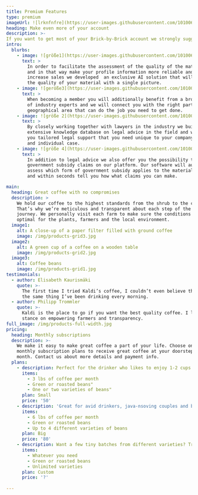 ```yaml
---
title: Premium Features
type: premium
imageUrl: ![lrknfnfre](https://user-images.githubusercontent.com/101006250/156901007-4e24a6d5-a615-4b4d-9b27-2450d4dee34d.jpg)
heading: Make even more of your account
description: >-
If you want to get most of your Brick-by-Brick account we strongly suggest getting our premium features which will offer some very valuable additional features and make it even easier and more precise to upload the information about the materials you would like to sell. 
intro:
  blurbs:
    - image: ![größe1](https://user-images.githubusercontent.com/101006250/156901435-36e065cb-6273-4043-ba6b-6d21df92dc58.jpg)
      text: >
        In order to facilitate the assessment of the quality of the material 
        and in that way make your profile information more reliable and thereby 
        increase sales we developed  an exclusive AI solution that will analyse 
        the quality of your material with a single picture. 
    - image: ![geröße3](https://user-images.githubusercontent.com/101006250/156901509-61b7ae50-d998-43ce-adf4-47db8a46e57c.jpg)
      text: >
        When becoming a member you will additionally benefit from a broad network 
        of industry experts and we will connect you with the right partner in your 
        geographical area that can do the job you need to get done. 
    - image: ![größe 2](https://user-images.githubusercontent.com/101006250/156901560-6f1f77a4-ecd7-4e31-b38a-ef383503d42e.jpg)
      text: >
        By closely working together with lawyers in the industry we built an 
        extensive knowledge database on legal advice in the field and will offer 
        you tailored legal support that you need unique to your company, materials
        and individual case. 
    - image: ![größe 4](https://user-images.githubusercontent.com/101006250/156901625-36caf135-a8fe-4c95-bda2-69a00e3cfbf3.jpg)
      text: >
        In addition to legal advice we also offer you the possibility to manage your 
        government subsidy claims on our platform. Our software will automatically 
        assess which form of government subsidy applies to the materials you uploaded
        and within seconds tell you how what claims you can make. 

main:
  heading: Great coffee with no compromises
  description: >
    We hold our coffee to the highest standards from the shrub to the cup.
    That’s why we’re meticulous and transparent about each step of the coffee’s
    journey. We personally visit each farm to make sure the conditions are
    optimal for the plants, farmers and the local environment.
  image1:
    alt: A close-up of a paper filter filled with ground coffee
    image: /img/products-grid3.jpg
  image2:
    alt: A green cup of a coffee on a wooden table
    image: /img/products-grid2.jpg
  image3:
    alt: Coffee beans
    image: /img/products-grid1.jpg
testimonials:
  - author: Elisabeth Kaurismäki
    quote: >-
      The first time I tried Kaldi’s coffee, I couldn’t even believe that was
      the same thing I’ve been drinking every morning.
  - author: Philipp Trommler
    quote: >-
      Kaldi is the place to go if you want the best quality coffee. I love their
      stance on empowering farmers and transparency.
full_image: /img/products-full-width.jpg
pricing:
  heading: Monthly subscriptions
  description: >-
    We make it easy to make great coffee a part of your life. Choose one of our
    monthly subscription plans to receive great coffee at your doorstep each
    month. Contact us about more details and payment info.
  plans:
    - description: Perfect for the drinker who likes to enjoy 1-2 cups per day.
      items:
        - 3 lbs of coffee per month
        - Green or roasted beans"
        - One or two varieties of beans"
      plan: Small
      price: '50'
    - description: 'Great for avid drinkers, java-nsoving couples and bigger crowds'
      items:
        - 6 lbs of coffee per month
        - Green or roasted beans
        - Up to 4 different varieties of beans
      plan: Big
      price: '80'
    - description: Want a few tiny batches from different varieties? Try our custom plan
      items:
        - Whatever you need
        - Green or roasted beans
        - Unlimited varieties
      plan: Custom
      price: '?'
      
---
```



